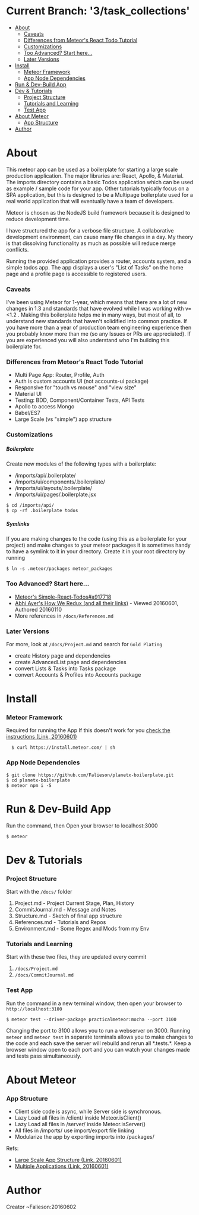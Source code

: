 <h1><strong>Current Branch: '3/task_collections'</strong></h1>

<!-- TOC depthFrom:1 depthTo:3 withLinks:1 updateOnSave:0 orderedList:0 -->

- [About](#about)
  - [Caveats](#caveats)
  - [Differences from Meteor's React Todo Tutorial](#differences-from-meteors-react-todo-tutorial)
  - [Customizations](#customizations)
  - [Too Advanced? Start here...](#too-advanced-start-with)
  - [Later Versions](#later-versions)
- [Install](#install)
  - [Meteor Framework](#meteor-framework)
  - [App Node Dependencies](#app-node-dependencies)
- [Run & Dev-Build App](#run-dev-build-app)
- [Dev & Tutorials](#dev-tutorials)
  - [Project Structure](#project-structure)
  - [Tutorials and Learning](#tutorials-and-learning)
  - [Test App](#test-app)
- [About Meteor](#about-meteor)
  - [App Structure](#app-structure)
- [Author](#author)

<!-- /TOC -->

# About
This meteor app can be used as a boilerplate for starting a large scale production application. The major libraries are: React, Apollo, & Material. The imports directory contains a basic Todos application which can be used as example / sample code for your app. Other tutorials typically focus on a SPA application, but this is designed to be a Multipage boilerplate used for a real world application that will eventually have a team of developers.

Meteor is chosen as the NodeJS build framework because it is designed to reduce development time.

I have structured the app for a verbose file structure. A collaborative development environment, can cause many file changes in a day. My theory is that dissolving functionality as much as possible will reduce merge conflicts.

Running the provided application provides a router, accounts system, and a simple todos app. The app displays a user's "List of Tasks" on the home page and a profile page is accessible to registered users.

### Caveats
I've been using Meteor for 1-year, which means that there are a lot of new changes in 1.3 and standards that have evolved while I was working with v=<1.2 . Making this boilerplate helps me in many ways, but most of all, to understand new standards that haven't solidified into common practice. If you have more than a year of production team engineering experience then you probably know more than me (so any Issues or PRs are appreciated). If you are experienced you will also understand who I'm building this boilerplate for.

### Differences from Meteor's React Todo Tutorial
* Multi Page App: Router, Profile, Auth
* Auth is custom accounts UI (not accounts-ui package)
* Responsive for "touch vs mouse" and "view size"
* Material UI
* Testing: BDD, Component/Container Tests, API Tests
* Apollo to access Mongo
* Babel/ES7
* Large Scale (vs "simple") app structure

### Customizations
##### Boilerplate
Create new modules of the following types with a boilerplate:
  * /imports/api/.boilerplate/
  * /imports/ui/components/.boilerplate/
  * /imports/ui/layouts/.boilerplate/
  * /imports/ui/pages/.boilerplate.jsx

```
$ cd /imports/api/
$ cp -rf .boilerplate todos
```

##### Symlinks
If you are making changes to the code (using this as a boilerplate for your project) and make changes to your meteor packages it is sometimes handy to have a symlink to it in your directory. Create it in your root directory by running
```
$ ln -s .meteor/packages meteor_packages
```

### Too Advanced? Start here...
*  [Meteor's Simple-React-Todos#a917718](https://github.com/meteor/simple-todos-react/tree/a91771830ad7e40b61bc93988e9c954e75d7a590)
*  [Abhi Ayer's How We Redux (and all their links)](https://medium.com/modern-user-interfaces/how-we-redux-part-1-introduction-18a24c3b7efe#.jylok6ems) - Viewed 20160601, Authored 20160110
*  More references in `/docs/References.md`

### Later Versions
For more, look at `/docs/Project.md` and search for `Gold Plating`

*  create History page and dependencies
*  create AdvancedList page and dependencies
*  convert Lists & Tasks into Tasks package
*  convert Accounts & Profiles into Accounts package

# Install
### Meteor Framework
Required for running the App
If this doesn't work for you [check the instructions (Link, 20160601)](https://www.meteor.com/install)
```
  $ curl https://install.meteor.com/ | sh
```


### App Node Dependencies
```
$ git clone https://github.com/Falieson/planetx-boilerplate.git
$ cd planetx-boilerplate
$ meteor npm i -S
```

# Run & Dev-Build App
Run the command, then Open your browser to localhost:3000
```
$ meteor
```

# Dev & Tutorials
### Project Structure
Start with the `/docs/` folder

1. Project.md       - Project Current Stage, Plan, History
1. CommitJournal.md - Message and Notes
1. Structure.md     - Sketch of final app structure
1. References.md    - Tutorials and Repos
1. Environment.md   - Some Regex and Mods from my Env

### Tutorials and Learning
Start with these two files, they are updated every commit

1. `/docs/Project.md`
1. `/docs/CommitJournal.md`


### Test App
Run the command in a new terminal window, then open your browser to `http://localhost:3100`
```
$ meteor test --driver-package practicalmeteor:mocha --port 3100
```
Changing the port to 3100 allows you to run a webserver on 3000. Running `meteor` and `meteor test` in separate terminals allows you to make changes to the code and each save the server will rebuild and rerun all \*.tests.\*. Keep a browser window open to each port and you can watch your changes made and tests pass simultaneously.

# About Meteor
### App Structure
* Client side code is async, while Server side is synchronous.
* Lazy Load all files in /client/ inside Meteor.isClient()
* Lazy Load all files in /server/ inside Meteor.isServer()
* All files in /imports/ use import/export file linking
* Modularize the app by exporting imports into /packages/

Refs:
* [Large Scale App Structure (Link, 20160601)](http://guide.meteor.com/structure.html)
* [Multiple Applications (Link, 20160601)](http://guide.meteor.com/structure.html#splitting-your-app)

# Author
Creator ~Falieson:20160602

